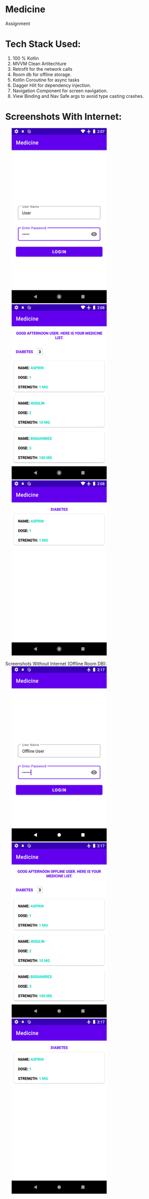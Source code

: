 # Medicine
Assignment

# Tech Stack Used:
1. 100 % Kotlin
2. MVVM Clean Artitechture
3. Retrofit for the network calls
4. Room db for offline storage.
5. Kotlin Coroutine for async tasks
6. Dagger Hilt for dependency injection.
7. Navigation Component for screen navigation.
8. View Binding and Nav Safe args to avoid type casting crashes.

# Screenshots With Internet:
<img src="ScreenShots/Login_Screen.png" width="300" height="550" hspace=20>
<img src="ScreenShots/Medicine_List_Screen.png" width="300" height="550" hspace=20>
<img src="ScreenShots/Medicine_Details_Screen.png" width="300" height="550" hspace=20>

 Screenshots Without Internet (Offline Room DB):
<img src="ScreenShots/Login_Screen_Offline.png" width="300" height="550" hspace=20>
<img src="ScreenShots/Medicine_List_Screen_Offline.png" width="300" height="550" hspace=20>
<img src="ScreenShots/Medicine_Details_Screen_Offline.png" width="300" height="550" hspace=20>
